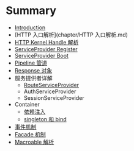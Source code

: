 # Summary

* [Introduction](README.md)
* [HTTP 入口解析](chapter/HTTP 入口解析.md)
* [HTTP Kernel Handle 解析](https://github.com/xiaohuilam/laravel/issues/2)
* [ServiceProvider Register](https://github.com/xiaohuilam/laravel/issues/3)
* [ServiceProvider Boot](https://github.com/xiaohuilam/laravel/issues/4)
* [Pipeline 管道](https://github.com/xiaohuilam/laravel/issues/5)
* [Response 对象](https://github.com/xiaohuilam/laravel/issues/14)
* 服务提供者详解
  * [RouteServiceProvider](https://github.com/xiaohuilam/laravel/issues/6)
  * AuthServiceProvider
  * SessionServiceProvider
* Container
  * [依赖注入](https://github.com/xiaohuilam/laravel/issues/9)
  * [singleton 和 bind](https://github.com/xiaohuilam/laravel/issues/10)
* [事件机制](shi-jian-ji-zhi.md)
* [Facade 机制](https://github.com/xiaohuilam/laravel/issues/12)
* [Macroable 解析](https://github.com/xiaohuilam/laravel/issues/13)

